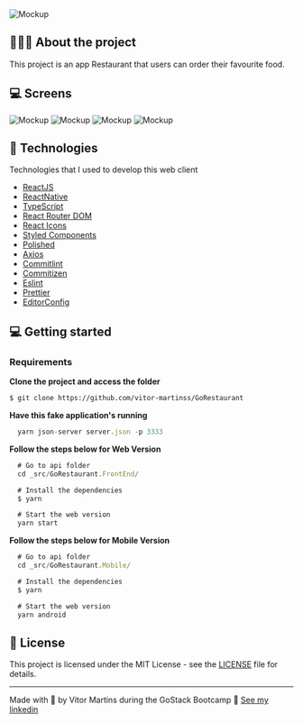 <img alt="Mockup" src="/readme.assets/GoRestaurant-mobile.png">

## 💇🏻‍♂️ About the project

This project is an app Restaurant that users can order their favourite food.  

## 💻 Screens

<img alt="Mockup" src="/readme.assets/Splash.png">
<img alt="Mockup" src="/readme.assets/Entrar.png">
<img alt="Mockup" src="/readme.assets/Home.png">
<img alt="Mockup" src="/readme.assets/Detalhes.png">

## 🚀 Technologies

Technologies that I used to develop this web client

- [ReactJS](https://reactjs.org/)
- [ReactNative](https://reactnative.dev/)
- [TypeScript](https://www.typescriptlang.org/)
- [React Router DOM](https://reacttraining.com/react-router/)
- [React Icons](https://react-icons.netlify.com/#/)
- [Styled Components](https://styled-components.com/)
- [Polished](https://github.com/styled-components/polished)
- [Axios](https://github.com/axios/axios)
- [Commitlint](https://github.com/conventional-changelog/commitlint)
- [Commitizen](https://github.com/commitizen/cz-cli)
- [Eslint](https://eslint.org/)
- [Prettier](https://prettier.io/)
- [EditorConfig](https://editorconfig.org/)

## 💻 Getting started


### Requirements


**Clone the project and access the folder**

```bash
$ git clone https://github.com/vitor-martinss/GoRestaurant
```
**Have this fake application's running**

```js
  yarn json-server server.json -p 3333
```

**Follow the steps below for Web Version**

```js
  # Go to api folder
  cd _src/GoRestaurant.FrontEnd/ 

  # Install the dependencies
  $ yarn

  # Start the web version
  yarn start
```

**Follow the steps below for Mobile Version**

```js
  # Go to api folder
  cd _src/GoRestaurant.Mobile/ 

  # Install the dependencies
  $ yarn

  # Start the web version
  yarn android
```

## 📝 License

This project is licensed under the MIT License - see the [LICENSE](LICENSE) file for details.

---

Made with 💜 by Vitor Martins during the GoStack Bootcamp 👋 [See my linkedin](https://www.linkedin.com/in/vitormartinswebdesigner/)
